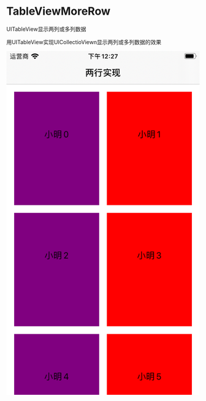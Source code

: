 # TableViewMoreRow
UITableView显示两列或多列数据

用UITableView实现UICollectioViewn显示两列或多列数据的效果

![](https://github.com/iOSreverse/TableViewMoreRow/blob/master/TableViewMoreRow/TableViewMoreRow/%E6%88%AA%E5%9B%BE.png)
